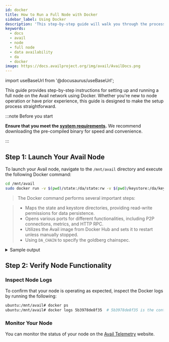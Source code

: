 ```yaml
---
id: docker
title: How to Run a Full Node with Docker
sidebar_label: Using Docker
description: 'This step-by-step guide will walk you through the process of setting up and running an Avail full node using Docker.'
keywords:
  - docs
  - avail
  - node
  - full node
  - data availability
  - da
  - docker
image: https://docs.availproject.org/img/avail/AvailDocs.png
---
```


import useBaseUrl from '@docusaurus/useBaseUrl';

This guide provides step-by-step instructions for setting up and running a full node on the Avail network using Docker. Whether you're new to node operation or have prior experience, this guide is designed to make the setup process straightforward.

:::note Before you start

**Ensure that you meet the [<ins>system requirements</ins>](/docs/operate/requirements.md).** We recommend downloading the pre-compiled binary for speed and convenience.

:::

## Step 1: Launch Your Avail Node

To launch your Avail node, navigate to the `/mnt/avail` directory and execute the following Docker command:

```bash
cd /mnt/avail
sudo docker run -v $(pwd)/state:/da/state:rw -v $(pwd)/keystore:/da/keystore:rw -e DA_CHAIN=goldberg -e DA_NAME=goldberg-docker-avail-Node -p 0.0.0.0:30333:30333 -p 9615:9615 -p 9944:9944 -d --restart unless-stopped availj/avail:v1.8.0.2
```

> The Docker command performs several important steps:

> - Maps the state and keystore directories, providing read-write permissions for data persistence.
> - Opens various ports for different functionalities, including P2P connections, metrics, and HTTP RPC.
> - Utilizes the Avail image from Docker Hub and sets it to restart unless manually stopped.
> - Using `DA_CHAIN` to specify the goldberg chainspec.

<details>
<summary>Sample output</summary>

You should see an output similar to the following:

```shell
2023-11-07 17:35:19 Avail Node
2023-11-07 17:35:19 ✌️  version 1.8.0-9c5f37b9230
2023-11-07 17:35:19 ❤️  by Anonymous, 2017-2023
2023-11-07 17:35:19 📋 Chain specification: Avail Goldberg Testnet
2023-11-07 17:35:19 🏷  Node name: fresh-fan-5502
2023-11-07 17:35:19 👤 Role: FULL
2023-11-07 17:35:19 💾 Database: RocksDb at /tmp/substrateCTFPb5/chains/avail_goldberg_testnet/db/full
2023-11-07 17:35:20 🔨 Initializing Genesis block/state (state: 0x6bc7…ec83, header-hash: 0x6f09…a7ae)
2023-11-07 17:35:20 👴 Loading GRANDPA authority set from genesis on what appears to be first startup.
2023-11-07 17:35:21 👶 Creating empty BABE epoch changes on what appears to be first startup.
2023-11-07 17:35:21 🏷  Local node identity is: 12D3KooWEEa9iNANi6PUeXGaDqTgTR9T5YcP3A69nwbT4VXnG5R1
2023-11-07 17:35:21 Prometheus metrics extended with avail metrics
2023-11-07 17:35:21 💻 Operating system: linux
2023-11-07 17:35:21 💻 CPU architecture: x86_64
2023-11-07 17:35:21 💻 Target environment: gnu
2023-11-07 17:35:21 💻 CPU: 13th Gen Intel(R) Core(TM) i7-13700K
2023-11-07 17:35:21 💻 CPU cores: 16
2023-11-07 17:35:21 💻 Memory: 31863MB
2023-11-07 17:35:21 💻 Kernel: 6.5.8-100.fc37.x86_64
2023-11-07 17:35:21 💻 Linux distribution: Fedora Linux 37 (Workstation Edition)
2023-11-07 17:35:21 💻 Virtual machine: no
2023-11-07 17:35:21 📦 Highest known block at #0
2023-11-07 17:35:21 〽️ Prometheus exporter started at 127.0.0.1:9615
2023-11-07 17:35:21 Running JSON-RPC server: addr=127.0.0.1:9944, allowed origins=["http://localhost:*", "http://127.0.0.1:*", "https://localhost:*", "https://127.0.0.1:*", "https://polkadot.js.org"]
2023-11-07 17:35:21 🏁 CPU score: 1.62 GiBs
2023-11-07 17:35:21 🏁 Memory score: 22.99 GiBs
2023-11-07 17:35:21 🏁 Disk score (seq. writes): 6.78 GiBs
2023-11-07 17:35:21 🏁 Disk score (rand. writes): 2.67 GiBs
2023-11-07 17:35:21 🔍 Discovered new external address for our node: /ip4/176.61.156.176/tcp/30333/ws/p2p/12D3KooWEEa9iNANi6PUeXGaDqTgTR9T5YcP3A69nwbT4VXnG5R1
```

</details>

## Step 2: Verify Node Functionality

### Inspect Node Logs

To confirm that your node is operating as expected, inspect the Docker logs by running the following:

```bash
ubuntu:/mnt/avail# docker ps
ubuntu:/mnt/avail# docker logs 5b3978de8f35  # 5b3978de8f35 is the container id
```

### Monitor Your Node

You can monitor the status of your node on the [<ins>Avail Telemetry</ins>](http://telemetry.avail.tools/) website.
